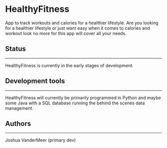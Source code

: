 # HealthyFitness
App to track workouts and calories for a healthier lifestyle. Are you looking for a healthier lifestyle or just want easy when it comes to calories and workout look no more for this app will cover all your needs.

## Status 

***

HealthyFitness is currently in the early stages of development.

## Development tools

***

HealthyFitness will currently be primarily programmed in Python and maybe some Java with a SQL database running the behind the scenes data management. 

## Authors

***

Joshua VanderMeer (primary dev)

